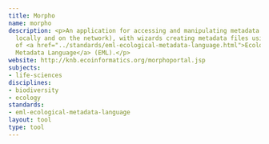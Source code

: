 ```yaml
---
title: Morpho
name: morpho
description: <p>An application for accessing and manipulating metadata and data (both
  locally and on the network), with wizards creating metadata files using a subset
  of <a href="../standards/eml-ecological-metadata-language.html">Ecological
  Metadata Language</a> (EML).</p>
website: http://knb.ecoinformatics.org/morphoportal.jsp
subjects:
- life-sciences
disciplines:
- biodiversity
- ecology
standards:
- eml-ecological-metadata-language
layout: tool
type: tool
---
```


